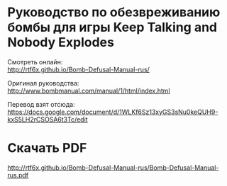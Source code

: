 # Руководство по обезвреживанию бомбы для игры Keep Talking and Nobody Explodes

Смотреть онлайн:  
http://rtf6x.github.io/Bomb-Defusal-Manual-rus/

Оригинал руководства:  
http://www.bombmanual.com/manual/1/html/index.html

Перевод взят отсюда:  
https://docs.google.com/document/d/1WLKf6Sz13xyGS3sNu0keQUH9-kxS5LH2rCSOSA6t3Tc/edit

# Скачать PDF
http://rtf6x.github.io/Bomb-Defusal-Manual-rus/Bomb-Defusal-Manual-rus.pdf
